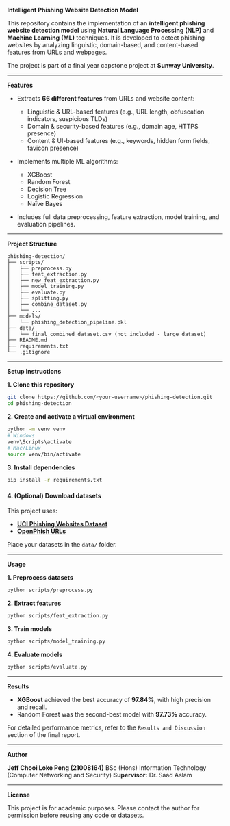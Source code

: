 
 **Intelligent Phishing Website Detection Model**

This repository contains the implementation of an **intelligent phishing website detection model** using **Natural Language Processing (NLP)** and **Machine Learning (ML)** techniques. It is developed to detect phishing websites by analyzing linguistic, domain-based, and content-based features from URLs and webpages.

The project is part of a final year capstone project at **Sunway University**.

---

 **Features**

* Extracts **66 different features** from URLs and website content:

  * Linguistic & URL-based features (e.g., URL length, obfuscation indicators, suspicious TLDs)
  * Domain & security-based features (e.g., domain age, HTTPS presence)
  * Content & UI-based features (e.g., keywords, hidden form fields, favicon presence)
* Implements multiple ML algorithms:

  * XGBoost
  * Random Forest
  * Decision Tree
  * Logistic Regression
  * Naïve Bayes
* Includes full data preprocessing, feature extraction, model training, and evaluation pipelines.

---

 **Project Structure**

```
phishing-detection/
├── scripts/
│   ├── preprocess.py
│   ├── feat_extraction.py
│   ├── new_feat_extraction.py
│   ├── model_training.py
│   ├── evaluate.py
│   ├── splitting.py
│   ├── combine_dataset.py
│   └── ...
├── models/
│   └── phishing_detection_pipeline.pkl
├── data/
│   └── final_combined_dataset.csv (not included - large dataset)
├── README.md
├── requirements.txt
└── .gitignore
```

---

 **Setup Instructions**

 **1. Clone this repository**

```bash
git clone https://github.com/<your-username>/phishing-detection.git
cd phishing-detection
```

 **2. Create and activate a virtual environment**

```bash
python -m venv venv
# Windows
venv\Scripts\activate
# Mac/Linux
source venv/bin/activate
```

 **3. Install dependencies**

```bash
pip install -r requirements.txt
```

#### **4. (Optional) Download datasets**

This project uses:

* **[UCI Phishing Websites Dataset](https://archive.ics.uci.edu/ml/datasets/phishing+websites)**
* **[OpenPhish URLs](https://openphish.com/)**

Place your datasets in the `data/` folder.

---

 **Usage**

 **1. Preprocess datasets**

```bash
python scripts/preprocess.py
```

 **2. Extract features**

```bash
python scripts/feat_extraction.py
```

 **3. Train models**

```bash
python scripts/model_training.py
```

 **4. Evaluate models**

```bash
python scripts/evaluate.py
```

---

 **Results**

* **XGBoost** achieved the best accuracy of **97.84%**, with high precision and recall.
* Random Forest was the second-best model with **97.73%** accuracy.

For detailed performance metrics, refer to the `Results and Discussion` section of the final report.

---

 **Author**

**Jeff Chooi Loke Peng (21008164)**
BSc (Hons) Information Technology (Computer Networking and Security)
**Supervisor:** Dr. Saad Aslam

---

 **License**

This project is for academic purposes. Please contact the author for permission before reusing any code or datasets.


